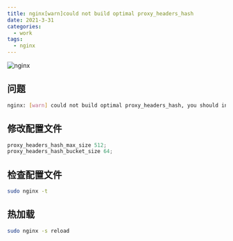 ```yaml
---
title: nginx[warn]could not build optimal proxy_headers_hash
date: 2021-3-31
categories:
  - work
tags:
  - nginx
---
```


![nginx](https://gitee.com/snowyan/image/raw/master/md/wallhaven-g7jyxe.png)

<!-- more -->

## 问题

```bash
nginx: [warn] could not build optimal proxy_headers_hash, you should increase either proxy_headers_hash_max_size: 512 or proxy_headers_hash_bucket_size: 64; ignoring proxy_headers_hash_bucket_size
```

## 修改配置文件

```js
proxy_headers_hash_max_size 512;
proxy_headers_hash_bucket_size 64; 
```

## 检查配置文件

```bash
sudo nginx -t 
```


## 热加载

```bash
sudo nginx -s reload
```